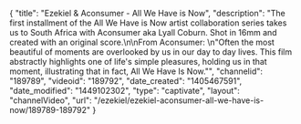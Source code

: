 {
    "title": "Ezekiel & Aconsumer - All We Have is Now",
    "description": "The first installment of the All We Have is Now artist collaboration series takes us to South Africa with Aconsumer aka Lyall Coburn. Shot in 16mm and created with an original score.\n\nFrom Aconsumer: \n\"Often the most beautiful of moments are overlooked by us in our day to day lives. This film abstractly highlights one of life's simple pleasures, holding us in that moment, illustrating that in fact, All We Have Is Now.\"",
    "channelid": "189789",
    "videoid": "189792",
    "date_created": "1405467591",
    "date_modified": "1449102302",
    "type": "captivate",
    "layout": "channelVideo",
    "url": "\/ezekiel\/ezekiel-aconsumer-all-we-have-is-now\/189789-189792"
}